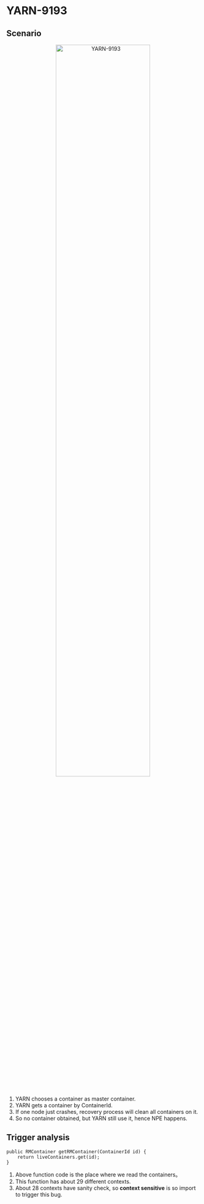 # YARN-9193

## Scenario

<div  align="center">    
 <img src="https://github.com/lujiefsi/CrashTuner/blob/master/pictures/9193.png" width="70%" height="70%" alt="YARN-9193" align=center />
</div>




1. YARN  chooses a container as master container.
2. YARN gets a container by ContainerId.
3. If one node just crashes, recovery process will clean all containers on it.
4. So no  container obtained, but YARN still use it, hence NPE happens.

## Trigger analysis

```
public RMContainer getRMContainer(ContainerId id) {
    return liveContainers.get(id);
}
```

1. Above function code is the place where we read the containers。
2. This function has about 29 different contexts.
3. About 28 contexts have sanity check, so **context sensitive** is so import to trigger this bug.
